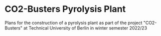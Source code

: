 # CO2-Busters Pyrolysis Plant

Plans for the construction of a pyrolysis plant as part of the project "CO2-Busters" at Technical University of Berlin in winter semester 2022/23
